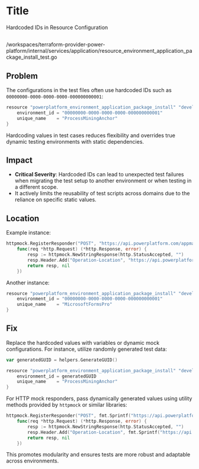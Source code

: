 # Title

Hardcoded IDs in Resource Configuration

##

/workspaces/terraform-provider-power-platform/internal/services/application/resource_environment_application_package_install_test.go

## Problem

The configurations in the test files often use hardcoded IDs such as `00000000-0000-0000-0000-000000000001`:

```go
resource "powerplatform_environment_application_package_install" "development" {
	environment_id = "00000000-0000-0000-0000-000000000001"
	unique_name    = "ProcessMiningAnchor"
}
```

Hardcoding values in test cases reduces flexibility and overrides true dynamic testing environments with static dependencies.

## Impact

- **Critical Severity**: Hardcoded IDs can lead to unexpected test failures when migrating the test setup to another environment or when testing in a different scope.
- It actively limits the reusability of test scripts across domains due to the reliance on specific static values.

## Location

Example instance:

```go
httpmock.RegisterResponder("POST", "https://api.powerplatform.com/appmanagement/environments/00000000-0000-0000-0000-000000000001/applicationPackages/ProcessMiningAnchor/install?api-version=2022-03-01-preview",
	func(req *http.Request) (*http.Response, error) {
		resp := httpmock.NewStringResponse(http.StatusAccepted, "")
		resp.Header.Add("Operation-Location", "https://api.powerplatform.com/appmanagement/environments/402c2b45-f5dc-e561-869f-368544f94a13/operations/475af49d-9bca-437f-8be1-9e467f44be8a?api-version=1")
		return resp, nil
	})
```

Another instance:

```go
resource "powerplatform_environment_application_package_install" "development" {
	environment_id = "00000000-0000-0000-0000-000000000001"
	unique_name    = "MicrosoftFormsPro"
}
```

## Fix

Replace the hardcoded values with variables or dynamic mock configurations. For instance, utilize randomly generated test data:

```go
var generatedGUID = helpers.GenerateGUID()

resource "powerplatform_environment_application_package_install" "development" {
	environment_id = generatedGUID
	unique_name    = "ProcessMiningAnchor"
}
```

For HTTP mock responders, pass dynamically generated values using utility methods provided by `httpmock` or similar libraries:

```go
httpmock.RegisterResponder("POST", fmt.Sprintf("https://api.powerplatform.com/appmanagement/environments/%s/applicationPackages/ProcessMiningAnchor/install?api-version=2022-03-01-preview", generatedGUID),
	func(req *http.Request) (*http.Response, error) {
		resp := httpmock.NewStringResponse(http.StatusAccepted, "")
		resp.Header.Add("Operation-Location", fmt.Sprintf("https://api.powerplatform.com/appmanagement/environments/%s/operations/475af49d-9bca-437f-8be1-9e467f44be8a?api-version=1", generatedGUID))
		return resp, nil
	})
```

This promotes modularity and ensures tests are more robust and adaptable across environments.